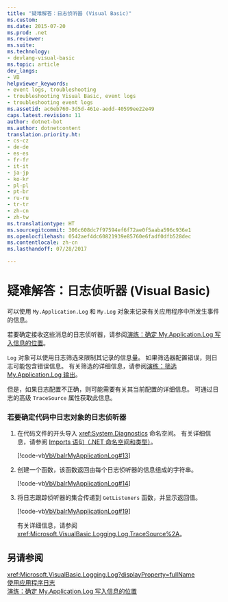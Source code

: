 ```yaml
---
title: "疑难解答：日志侦听器 (Visual Basic)"
ms.custom: 
ms.date: 2015-07-20
ms.prod: .net
ms.reviewer: 
ms.suite: 
ms.technology:
- devlang-visual-basic
ms.topic: article
dev_langs:
- VB
helpviewer_keywords:
- event logs, troubleshooting
- troubleshooting Visual Basic, event logs
- troubleshooting event logs
ms.assetid: ac6eb760-3d5d-461e-aedd-40599ee22e49
caps.latest.revision: 11
author: dotnet-bot
ms.author: dotnetcontent
translation.priority.ht:
- cs-cz
- de-de
- es-es
- fr-fr
- it-it
- ja-jp
- ko-kr
- pl-pl
- pt-br
- ru-ru
- tr-tr
- zh-cn
- zh-tw
ms.translationtype: HT
ms.sourcegitcommit: 306c608dc7f97594ef6f72ae0f5aaba596c936e1
ms.openlocfilehash: 0542aef4dc60821939e85760e6fadf0dfb528dec
ms.contentlocale: zh-cn
ms.lasthandoff: 07/28/2017

---
```

# <a name="troubleshooting-log-listeners-visual-basic"></a>疑难解答：日志侦听器 (Visual Basic)
可以使用 `My.Application.Log` 和 `My.Log` 对象来记录有关应用程序中所发生事件的信息。  
  
 若要确定接收这些消息的日志侦听器，请参阅[演练：确定 My.Application.Log 写入信息的位置](../../../../visual-basic/developing-apps/programming/log-info/walkthrough-determining-where-my-application-log-writes-information.md)。  
  
 `Log` 对象可以使用日志筛选来限制其记录的信息量。 如果筛选器配置错误，则日志可能包含错误信息。 有关筛选的详细信息，请参阅[演练：筛选 My.Application.Log 输出](../../../../visual-basic/developing-apps/programming/log-info/walkthrough-filtering-my-application-log-output.md)。  
  
 但是，如果日志配置不正确，则可能需要有关其当前配置的详细信息。 可通过日志的高级 `TraceSource` 属性获取此信息。  
  
### <a name="to-determine-the-log-listeners-for-the-log-object-in-code"></a>若要确定代码中日志对象的日志侦听器  
  
1.  在代码文件的开头导入 <xref:System.Diagnostics> 命名空间。 有关详细信息，请参阅 [Imports 语句（.NET 命名空间和类型）](../../../../visual-basic/language-reference/statements/imports-statement-net-namespace-and-type.md)。  
  
     [!code-vb[VbVbalrMyApplicationLog#13](../../../../visual-basic/developing-apps/programming/log-info/codesnippet/VisualBasic/troubleshooting-log-listeners_1.vb)]  
  
2.  创建一个函数，该函数返回由每个日志侦听器的信息组成的字符串。  
  
     [!code-vb[VbVbalrMyApplicationLog#14](../../../../visual-basic/developing-apps/programming/log-info/codesnippet/VisualBasic/troubleshooting-log-listeners_2.vb)]  
  
3.  将日志跟踪侦听器的集合传递到 `GetListeners` 函数，并显示返回值。  
  
     [!code-vb[VbVbalrMyApplicationLog#19](../../../../visual-basic/developing-apps/programming/log-info/codesnippet/VisualBasic/troubleshooting-log-listeners_3.vb)]  
  
     有关详细信息，请参阅<xref:Microsoft.VisualBasic.Logging.Log.TraceSource%2A>。  
  
## <a name="see-also"></a>另请参阅  
 <xref:Microsoft.VisualBasic.Logging.Log?displayProperty=fullName>   
 [使用应用程序日志](../../../../visual-basic/developing-apps/programming/log-info/working-with-application-logs.md)   
 [演练：确定 My.Application.Log 写入信息的位置](../../../../visual-basic/developing-apps/programming/log-info/walkthrough-determining-where-my-application-log-writes-information.md)

